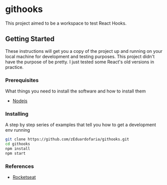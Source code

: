 # githooks

This project aimed to be a workspace to test React Hooks.

## Getting Started

These instructions will get you a copy of the project up and running on your local machine for development and testing purposes. This project didn't have the purpose of be pretty. I just tested some React's old versions in practice.

### Prerequisites

What things you need to install the software and how to install them

* [Nodejs](https://nodejs.org/)

### Installing

A step by step series of examples that tell you how to get a development env running

```bash
git clone https://github.com/zEduardofaria/githooks.git
cd githooks
npm install
npm start
```

### References

* [Rocketseat](https://www.youtube.com/watch?v=6WB16wZS61c)
